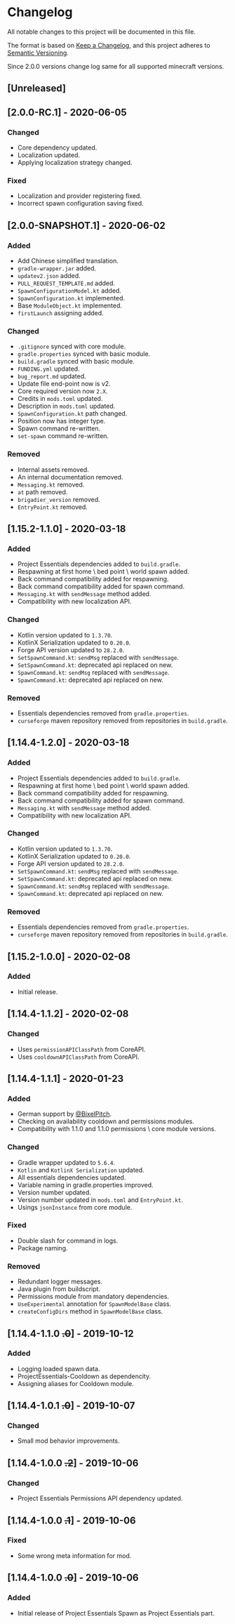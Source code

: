 # Changelog
All notable changes to this project will be documented in this file.

The format is based on [Keep a Changelog](https://keepachangelog.com/en/1.0.0/),
and this project adheres to [Semantic Versioning](https://semver.org/spec/v2.0.0.html).

Since 2.0.0 versions change log same for all supported minecraft versions.

## [Unreleased]

## [2.0.0-RC.1] - 2020-06-05

### Changed
- Core dependency updated.
- Localization updated.
- Applying localization strategy changed.

### Fixed
- Localization and provider registering fixed.
- Incorrect spawn configuration saving fixed.

## [2.0.0-SNAPSHOT.1] - 2020-06-02

### Added
- Add Chinese simplified translation.
- `gradle-wrapper.jar` added.
- `updatev2.json` added.
- `PULL_REQUEST_TEMPLATE.md` added.
- `SpawnConfigurationModel.kt` added.
- `SpawnConfiguration.kt` implemented.
- Base `ModuleObject.kt` implemented.
- `firstLaunch` assigning added.

### Changed
- `.gitignore` synced with core module.
- `gradle.properties` synced with basic module.
- `build.gradle` synced with basic module.
- `FUNDING.yml` updated.
- `bug_report.md` updated.
- Update file end-point now is v2.
- Core required version now `2.X`.
- Credits in `mods.toml` updated.
- Description in `mods.toml` updated.
- `SpawnConfiguration.kt` path changed.
- Position now has integer type.
- Spawn command re-written.
- `set-spawn` command re-written.

### Removed
- Internal assets removed.
- An internal documentation removed.
- `Messaging.kt` removed.
- `at` path removed.
- `brigadier_version` removed.
- `EntryPoint.kt` removed.

## [1.15.2-1.1.0] - 2020-03-18

### Added
- Project Essentials dependencies added to `build.gradle`.
- Respawning at first home \ bed point \ world spawn added.
- Back command compatibility added for respawning.
- Back command compatibility added for spawn command.
- `Messaging.kt` with `sendMessage` method added.
- Compatibility with new localization API.

### Changed
- Kotlin version updated to `1.3.70`.
- KotlinX Serialization updated to `0.20.0`.
- Forge API version updated to `28.2.0`.
- `SetSpawnCommand.kt`: `sendMsg` replaced with `sendMessage`.
- `SetSpawnCommand.kt`: deprecated api replaced on new.
- `SpawnCommand.kt`: `sendMsg` replaced with `sendMessage`.
- `SpawnCommand.kt`: deprecated api replaced on new.

### Removed
- Essentials dependencies removed from `gradle.properties`.
- `curseforge` maven repository removed from repositories in `build.gradle`.

## [1.14.4-1.2.0] - 2020-03-18

### Added
- Project Essentials dependencies added to `build.gradle`.
- Respawning at first home \ bed point \ world spawn added.
- Back command compatibility added for respawning.
- Back command compatibility added for spawn command.
- `Messaging.kt` with `sendMessage` method added.
- Compatibility with new localization API.

### Changed
- Kotlin version updated to `1.3.70`.
- KotlinX Serialization updated to `0.20.0`.
- Forge API version updated to `28.2.0`.
- `SetSpawnCommand.kt`: `sendMsg` replaced with `sendMessage`.
- `SetSpawnCommand.kt`: deprecated api replaced on new.
- `SpawnCommand.kt`: `sendMsg` replaced with `sendMessage`.
- `SpawnCommand.kt`: deprecated api replaced on new.

### Removed
- Essentials dependencies removed from `gradle.properties`.
- `curseforge` maven repository removed from repositories in `build.gradle`.

## [1.15.2-1.0.0] - 2020-02-08

### Added
- Initial release.

## [1.14.4-1.1.2] - 2020-02-08

### Changed
- Uses `permissionAPIClassPath` from CoreAPI.
- Uses `cooldownAPIClassPath` from CoreAPI.

## [1.14.4-1.1.1] - 2020-01-23

### Added
- German support by [@BixelPitch](https://github.com/BixelPitch).
- Checking on availability cooldown and permissions modules.
- Compatibility with 1.1.0 and 1.1.0 permissions \ core module versions.

### Changed
- Gradle wrapper updated to `5.6.4`.
- `Kotlin` and `KotlinX Serialization` updated.
- All essentials dependencies updated.
- Variable naming in gradle.properties improved.
- Version number updated.
- Version number updated in `mods.toml` and `EntryPoint.kt`.
- Usings `jsonInstance` from core module.

### Fixed
- Double slash for command in logs.
- Package naming.

### Removed
- Redundant logger messages.
- Java plugin from buildscript.
- Permissions module from mandatory dependencies.
- `UseExperimental` annotation for `SpawnModelBase` class.
- `createConfigDirs` method in `SpawnModelBase` class.

## [1.14.4-1.1.0 ~~.0~~] - 2019-10-12

### Added
- Logging loaded spawn data.
- ProjectEssentials-Cooldown as dependencity.
- Assigning aliases for Cooldown module.

## [1.14.4-1.0.1 ~~.0~~] - 2019-10-07

### Changed
- Small mod behavior improvements.

## [1.14.4-1.0.0 ~~.2~~] - 2019-10-06

### Changed
- Project Essentials Permissions API dependency updated.

## [1.14.4-1.0.0 ~~.1~~] - 2019-10-06

### Fixed
- Some wrong meta information for mod.

## [1.14.4-1.0.0 ~~.0~~] - 2019-10-06

### Added
- Initial release of Project Essentials Spawn as Project Essentials part.
